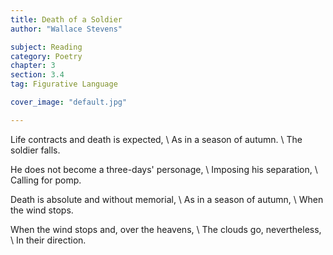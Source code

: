 ```yaml
---
title: Death of a Soldier
author: "Wallace Stevens"

subject: Reading
category: Poetry
chapter: 3
section: 3.4
tag: Figurative Language

cover_image: "default.jpg"

---
```

Life contracts and death is expected, \\
As in a season of autumn. \\
The soldier falls.

He does not become a three-days' personage, \\
Imposing his separation, \\
Calling for pomp.

Death is absolute and without memorial, \\
As in a season of autumn, \\
When the wind stops.

When the wind stops and, over the heavens, \\
The clouds go, nevertheless, \\
In their direction.
